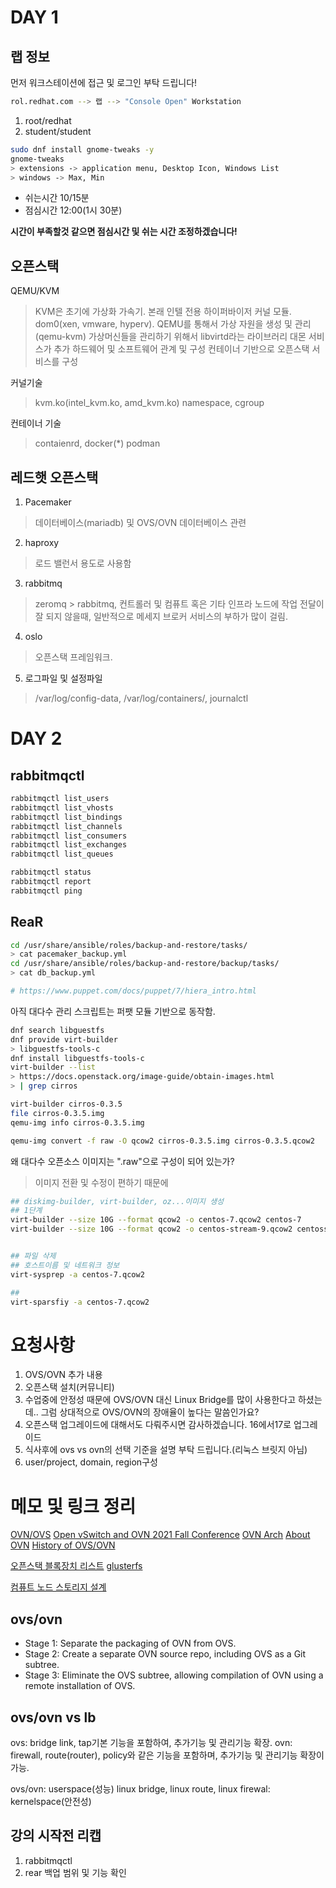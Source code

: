 
# DAY 1

## 랩 정보

먼저 워크스테이션에 접근 및 로그인 부탁 드립니다!

```bash
rol.redhat.com --> 랩 --> "Console Open" Workstation
```
1. root/redhat
2. student/student

```bash
sudo dnf install gnome-tweaks -y
gnome-tweaks
> extensions -> application menu, Desktop Icon, Windows List
> windows -> Max, Min
```

- 쉬는시간 10/15분 
- 점심시간 12:00(1시 30분)


**시간이 부족할것 같으면 점심시간 및 쉬는 시간 조정하겠습니다!**


## 오픈스택

QEMU/KVM
>KVM은 초기에 가상화 가속기. 본래 인텔 전용 하이퍼바이저 커널 모듈. dom0(xen, vmware, hyperv). 
>QEMU를 통해서 가상 자원을 생성 및 관리(qemu-kvm)
>가상머신들을 관리하기 위해서 libvirtd라는 라이브러리 대몬 서비스가 추가
>하드웨어 및 소프트웨어 관계 및 구성
>컨테이너 기반으로 오픈스택 서비스를 구성

커널기술
>kvm.ko(intel_kvm.ko, amd_kvm.ko)
>namespace, cgroup

컨테이너 기술
>contaienrd, docker(*)
>podman


## 레드햇 오픈스택

1. Pacemaker
>데이터베이스(mariadb) 및 OVS/OVN 데이터베이스 관련
2. haproxy
>로드 밸런서 용도로 사용함
3. rabbitmq
>zeromq > rabbitmq, 컨트롤러 및 컴퓨트 혹은 기타 인프라 노드에 작업 전달이 잘 되지 않을때, 일반적으로 메세지 브로커 서비스의 부하가 많이 걸림.
4. oslo
>오픈스택 프레임워크.
5. 로그파일 및 설정파일
>/var/log/config-data, /var/log/containers/, journalctl


# DAY 2

## rabbitmqctl

```bash
rabbitmqctl list_users
rabbitmqctl list_vhosts
rabbitmqctl list_bindings
rabbitmqctl list_channels
rabbitmqctl list_consumers
rabbitmqctl list_exchanges
rabbitmqctl list_queues

rabbitmqctl status
rabbitmqctl report
rabbitmqctl ping 
```

## ReaR

```bash
cd /usr/share/ansible/roles/backup-and-restore/tasks/
> cat pacemaker_backup.yml
cd /usr/share/ansible/roles/backup-and-restore/backup/tasks/
> cat db_backup.yml

# https://www.puppet.com/docs/puppet/7/hiera_intro.html
```
아직 대다수 관리 스크립트는 퍼팻 모듈 기반으로 동작함.

```bash
dnf search libguestfs
dnf provide virt-builder
> libguestfs-tools-c
dnf install libguestfs-tools-c
virt-builder --list
> https://docs.openstack.org/image-guide/obtain-images.html
> | grep cirros

virt-builder cirros-0.3.5
file cirros-0.3.5.img
qemu-img info cirros-0.3.5.img

qemu-img convert -f raw -O qcow2 cirros-0.3.5.img cirros-0.3.5.qcow2
```

왜 대다수 오픈소스 이미지는 ".raw"으로 구성이 되어 있는가?
>이미지 전환 및 수정이 편하기 때문에


```bash
## diskimg-builder, virt-builder, oz...이미지 생성
## 1단계
virt-builder --size 10G --format qcow2 -o centos-7.qcow2 centos-7
virt-builder --size 10G --format qcow2 -o centos-stream-9.qcow2 centosstream-9


## 파일 삭제
## 호스트이름 및 네트워크 정보
virt-sysprep -a centos-7.qcow2

## 
virt-sparsfiy -a centos-7.qcow2

```


# 요청사항
1. OVS/OVN 추가 내용
2. 오픈스택 설치(커뮤니티)
3. 수업중에 안정성 때문에 OVS/OVN 대신 Linux Bridge를 많이 사용한다고 하셨는데.. 그럼 상대적으로 OVS/OVN의 장애율이 높다는 말씀인가요?
4. 오픈스택 업그레이드에 대해서도 다뤄주시면 감사하겠습니다. 16에서17로 업그레이드
5. 식사후에 ovs vs ovn의 선택 기준을 설명 부탁 드립니다.(리눅스 브릿지 아님)
6. user/project, domain, region구성

# 메모 및 링크 정리

[OVN/OVS](https://smart-edge-open.github.io/ido-specs/doc/building-blocks/dataplane/smartedge-open-ovn/)
[Open vSwitch and OVN 2021 Fall Conference](https://www.openvswitch.org/support/ovscon2021/)
[OVN Arch](https://www.ovn.org/en/architecture/)
[About OVN](http://www.openvswitch.org//support/slides/OVN-Vancouver.pdf)
[History of OVS/OVN](https://developers.redhat.com/blog/2019/08/30/the-clean-break-of-open-virtual-network-from-open-vswitch?source=sso#three_stages_of_separation)

[오픈스택 블록장치 리스트](https://docs.openstack.org/cinder/latest/reference/support-matrix.html)
[glusterfs](https://www.gluster.org/)

[컴퓨트 노드 스토리지 설계](https://docs.openstack.org/arch-design/design-compute/design-compute-storage.html)


## ovs/ovn

- Stage 1: Separate the packaging of OVN from OVS.
- Stage 2: Create a separate OVN source repo, including OVS as a Git subtree.
- Stage 3: Eliminate the OVS subtree, allowing compilation of OVN using a remote installation of OVS.



## ovs/ovn vs lb

ovs: bridge link, tap기본 기능을 포함하여, 추가기능 및 관리기능 확장.
ovn: firewall, route(router), policy와 같은 기능을 포함하며, 추가기능 및 관리기능 확장이 가능.

ovs/ovn: userspace(성능)
linux bridge, linux route, linux firewal: kernelspace(안전성)

## 강의 시작전 리캡
1. rabbitmqctl
2. rear 백업 범위 및 기능 확인